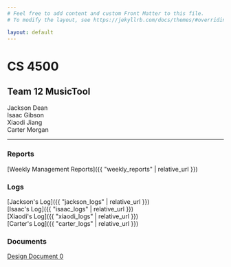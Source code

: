 ```yaml
---
# Feel free to add content and custom Front Matter to this file.
# To modify the layout, see https://jekyllrb.com/docs/themes/#overriding-theme-defaults

layout: default
---
```


# CS 4500

## Team 12 MusicTool

Jackson Dean  
Isaac Gibson  
Xiaodi Jiang  
Carter Morgan  

---------------------------------------------

### Reports
[Weekly Management Reports]({{ "weekly_reports" | relative_url }})

### Logs
[Jackson's Log]({{ "jackson_logs" | relative_url }})  
[Isaac's Log]({{ "isaac_logs" | relative_url }})  
[Xiaodi's Log]({{ "xiaodi_logs" | relative_url }})  
[Carter's Log]({{ "carter_logs" | relative_url }})  

### Documents
[Design Document 0](/assets/pdf/design-doc-0.pdf)
